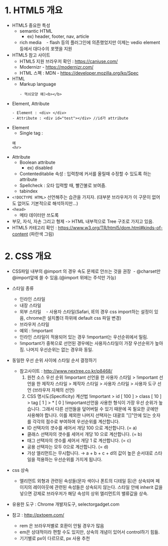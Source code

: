 # 1. HTML5 개요
- HTML5 중요한 특성
  - semantic HTML
    - ex) header, footer, nav, article
  - rich media
    - flash 등의 플러그인에 의존했었지만 이제는 vedio element 등에서 대다수의 포맷을 지원
- HTML5 참고 사이트
  - HTML5 지원 브라우저 확인 : https://caniuse.com/
  - Modernizr - https://modernizr.com/
  - HTML 스펙  : MDN - https://developer.mozilla.org/ko/Spec
- HTML
  - Markup language
    ```
    - 꺽쇠모양 예)<b></b>
    ```
- Element, Attribute
  ```
  - Element : <div> </div>
  - Attribute : <div id="test"></div> //id가 attribute
  ```
- Element
  - Single tag : 
  ```
  예
  <hr>
  ```
- Attribute
  - Boolean attribute
    - ex) disabled
  - Contenteditablie 속성 : 입력창에 커서를 올릴때 수정할 수 있도록 하는 attribute
  - Spellcheck : 오타 입력할 때, 빨간불로 보여줌.
  - tabindex
- ```<!DOCTYPE HTML>``` 선언해주는 습관을 가지자. (대부분 브라우저가 이 구문이 없어도 없어도 기본적으로 해석하지만...)
- ```<head>```
  - 메타 데이터만 쓰도록
- 부모, 자식, 자손 그리고 형제 -> HTML 내부적으로 Tree 구조로 가지고 있음.
- HTML5 카테고리 확인 : https://www.w3.org/TR/html5/dom.html#kinds-of-content (파란색 그림)

# 2. CSS  개요
  - CSS파일 내부의 @import 의 경우 속도 문제로 안쓰는 것을 권장
  - @charset만 @import앞에 쓸 수 있음.(@import 위에는 주석만 가능)
  - 스타일 종류
    - 인라인 스타일
    - 내장 스타일
    - 외부 스타일
    - 사용자 스타일(Safari, IE의 경우 css import하는 설정이 있음, chrome은 설치폴더 하위에 default css 파일 변경)
    - 브라우저 스타일
    - 예외 : !important
    - 인라인 스타일이 적용되어 있는 경우 !important는 우선순위에서 밀림.
    - !important가 중복으로 선언된 경우에는 사용자스타일이 가장 우선순위가 높아짐. 나머지 우선순위는 없는 경우와 동일.
  - 동일한 우선 순위 사이에 스타일 순서 결정하기
    - 참고사이트 : http://www.nextree.co.kr/p8468/
      1) 원천 소스 우선 순위
      !important 선언을 한 사용자 스타일 > !important 선언을 한 제작자 스타일 > 제작자 스타일 > 사용자 스타일 > 사용자 도구 선언 (브라우저 자체의 선언)
      2) CSS 명시도(Specificity) 계산법
          !important > id [ 100 ] > class [ 10 ] > tag [ 1 ] > * [ 0 ]
      !important선언을 사용한 형식이 가장 우선 순위가 높습니다. 그래서 다른 선언들을 덮어버릴 수 있기 때문에 꼭 필요한 곳에만 사용해야 합니다.
      이를 제외한 나머지 선택자는 대괄호 "[]"안에 있는 숫자를 각각의 점수로 부여하여 우선순위를 계산합니다.
      - ID 선택자의 갯수를 세어서 개당 100 으로 계산합니다. (= a)
      - 클래스 선택자의 갯수를 세어서 개당 10 으로 계산합니다. (= b)
      - 태그 선택자의 갯수를 세어서 개당 1 로 계산합니다. (= c)
      - 공용 선택자는 모두 0으로 계산합니다. (= d)
      - 가상 엘리먼트는 무시합니다.
      → a + b + c + d의 값이 높은 순서대로 스타일을 적용하는 우선순위를 가지게 됩니다.
  - css 상속
    - 엘리먼트 외형과 관련된 속성들(문자 색이나 폰트의 디테일 등)은 상속되며 페이지의 레이아웃에 관련된 속성들은 상속되지 않는다. 스타일 안에 inherit 값을 넣으면 강제로 브라우저가 해당 속성의 상위 엘리먼트의 밸류값을 상속.
  - 유용한 도구 : Chrome 개발자도구, selectorgadget.com

  - 참고 : http://pxtoem.com/
    - rem 은 브라우저별로 호환이 안될 경우가 많음
    - em은 상대적이라 편할 수도 있지만, 상속의 개념이 있어서 control하기 힘듦.
    - 기기별로 px이 다르므로, px 사용 추천
